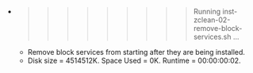 * >>>>>>>>> Running inst-zclean-02-remove-block-services.sh ...
  * Remove block services from starting after they are being installed.
  * Disk size = 4514512K. Space Used = 0K. Runtime = 00:00:00:02.
